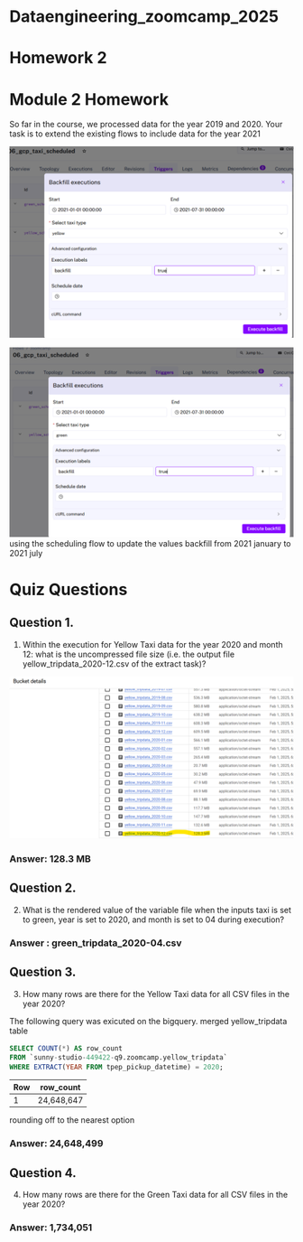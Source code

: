 # Dataengineering_zoomcamp_2025
# Homework 2
# Module 2 Homework
So far in the course, we processed data for the year 2019 and 2020. Your task is to extend the existing flows to include data for the year 2021


![backfillimage1](images/Screenshot2.png)

![backfillimage2](images/Screenshot3.png)
using the scheduling flow to update the values backfill from 2021 january to 2021 july

# Quiz Questions
## Question 1.
1. Within the execution for Yellow Taxi data for the year 2020 and month 12: what is the uncompressed file size (i.e. the output file yellow_tripdata_2020-12.csv of the extract task)?

![imageofGCP Bucket showing size of yellowtrip file](images/Screenshot1.png)
### Answer: 128.3 MB
## Question 2.
2. What is the rendered value of the variable file when the inputs taxi is set to green, year is set to 2020, and month is set to 04 during execution?
### Answer : green_tripdata_2020-04.csv

## Question 3.
3. How many rows are there for the Yellow Taxi data for all CSV files in the year 2020?

The following query was exicuted on the bigquery. merged yellow_tripdata table

```sql
SELECT COUNT(*) AS row_count
FROM `sunny-studio-449422-q9.zoomcamp.yellow_tripdata`
WHERE EXTRACT(YEAR FROM tpep_pickup_datetime) = 2020;
```
| Row | row_count  |
|-----|-----------|
|  1  | 24,648,647 |

rounding off to the nearest option
### Answer: 24,648,499
## Question 4.
4. How many rows are there for the Green Taxi data for all CSV files in the year 2020? 

### Answer: 1,734,051
